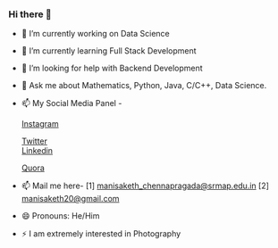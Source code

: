 ### Hi there 👋

- 🔭 I’m currently working on Data Science
- 🌱 I’m currently learning Full Stack Development
- 🤔 I’m looking for help with Backend Development
- 💬 Ask me about Mathematics, Python, Java, C/C++, Data Science.
- 📫 My Social Media Panel -

     <a href="https://www.instagram.com/__manisaketh__1/">Instagram</a>
     
     <a href="https://twitter.com/saketh_mani">Twitter</a>      
     <a href="https://www.linkedin.com/in/mani-saketh-ab611a193/">Linkedin</a>
     
     <a href="https://www.quora.com/profile/Mani-Saketh-Sharma">Quora</a>
     
- 📫 Mail me here-
      [1] manisaketh_chennapragada@srmap.edu.in
      [2] manisaketh20@gmail.com
- 😄 Pronouns: He/Him
- ⚡ I am extremely interested in Photography

